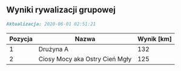 ## Wyniki rywalizacji grupowej

```markdown
Aktualizacja: 2020-06-01 02:51:21
```

Pozycja | Nazwa | Wynik [km] |
------------ | -------------  | -------------
 1 |Drużyna A | 132 
 2 |Ciosy Mocy aka Ostry Cień Mgły | 125